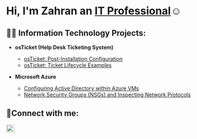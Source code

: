 <h1>Hi, I'm Zahran an <a href=https://www.linkedin.com/in/zahran-yousuff-665a6b262/>IT Professional</a>☺</h1>

<h2>👨‍💻 Information Technology Projects:</h2>

- <b>osTicket (Help Desk Ticketing System)</b>
  
  - [osTicket: Post-Installation Configuration](https://github.com/zahran/post-install-config)
  - [osTicket: Ticket Lifecycle Examples](https://github.com/zaharn/ticket-lifecycle)
- <b>Microsoft Azure</b>
  - [Configuring  Active Directory within Azure VMs](https://github.com/zahran/configure-ad)
  - [Network Security Groups (NSGs) and Inspecting Network Protocols](https://github.com/zahran/azure-network-protocols)

<h2>🤳Connect with me:</h2>


[<img align="left" alt="Zahran | LinkedIn" width="22px" src="https://cdn.jsdelivr.net/npm/simple-icons@v3/icons/linkedin.svg" />][linkedin]


[linkedin]: https://www.linkedin.com/in/zahran-yousuff-665a6b262/
